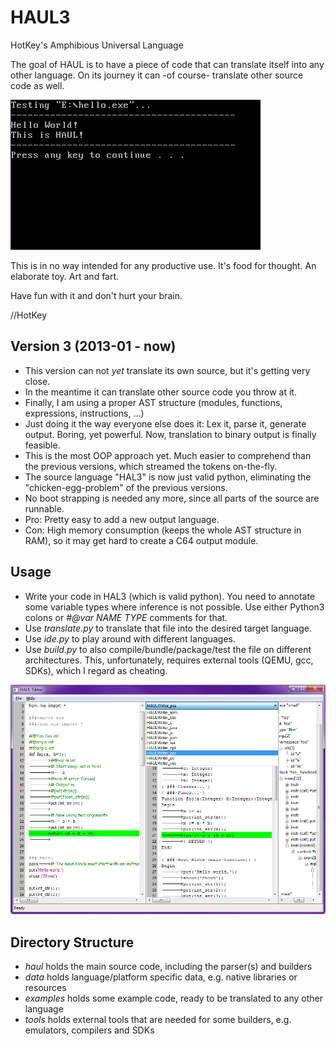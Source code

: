 # HAUL3
HotKey's Amphibious Universal Language

The goal of HAUL is to have a piece of code that can translate itself into any other language. On its journey it can -of course- translate other source code as well.

![Hello HAUL](https://github.com/hotkeymuc/haul/raw/master/haul3/data/media/build_hello.gif "Hello HAUL")


This is in no way intended for any productive use. It's food for thought. An elaborate toy. Art and fart.

Have fun with it and don't hurt your brain.

//HotKey


## Version 3 (2013-01 - now)
* This version can not *yet* translate its own source, but it's getting very close.
* In the meantime it can translate other source code you throw at it.
* Finally, I am using a proper AST structure (modules, functions, expressions, instructions, ...)
* Just doing it the way everyone else does it: Lex it, parse it, generate output. Boring, yet powerful. Now, translation to binary output is finally feasible.
* This is the most OOP approach yet. Much easier to comprehend than the previous versions, which streamed the tokens on-the-fly.
* The source language "HAL3" is now just valid python, eliminating the "chicken-egg-problem" of the previous versions.
* No boot strapping is needed any more, since all parts of the source are runnable.
* Pro: Pretty easy to add a new output language.
* Con: High memory consumption (keeps the whole AST structure in RAM), so it may get hard to create a C64 output module.

## Usage
* Write your code in HAL3 (which is valid python). You need to annotate some variable types where inference is not possible. Use either Python3 colons or *#@var NAME TYPE* comments for that.
* Use *translate.py* to translate that file into the desired target language.
* Use *ide.py* to play around with different languages.
* Use *build.py* to also compile/bundle/package/test the file on different architectures. This, unfortunately, requires external tools (QEMU, gcc, SDKs), which I regard as cheating.

![HAUL IDE](https://github.com/hotkeymuc/haul/raw/master/haul3/data/media/ide_screenshot000.png "HAUL IDE")

## Directory Structure
* *haul* holds the main source code, including the parser(s) and builders
* *data* holds language/platform specific data, e.g. native libraries or resources
* *examples* holds some example code, ready to be translated to any other language
* *tools* holds external tools that are needed for some builders, e.g. emulators, compilers and SDKs
